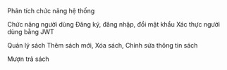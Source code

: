 Phân tích chức năng hệ thống 

Chức năng người dùng
Đăng ký, đăng nhập, đổi mật khẩu
Xác thực người dùng bằng JWT

Quản lý sách
Thêm sách mới, Xóa sách, Chỉnh sửa thông tin sách

Mượn trả sách
